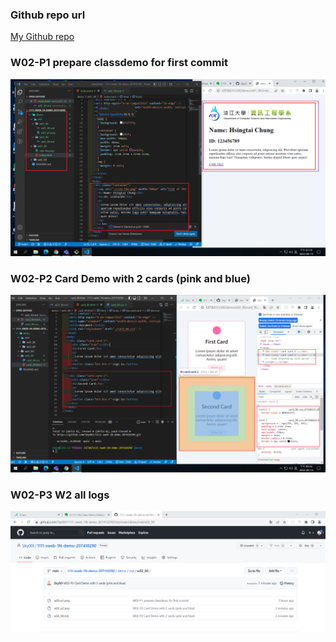 ### Github repo url

[My Github repo](https://github.com/Sky00l/1111-sweb-1N-demo-207410290)

### W02-P1 prepare classdemo for first commit

![](w02-p1.png)

### W02-P2 Card Demo with 2 cards (pink and blue)

![](w02-p2.png)

### W02-P3 W2 all logs

![](w02-p3.png)
